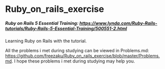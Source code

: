 # Ruby_on_rails_exercise

##### Ruby on Rails 5 Essential Training: https://www.lynda.com/Ruby-Rails-tutorials/Ruby-Rails-5-Essential-Training/500551-2.html

Learning Ruby on Rails with the tutorial.

All the problems i met during studying can be viewed in Problems.md: https://github.com/freezaku/Ruby_on_rails_exercise/blob/master/Problems.md.
I hope these problems i met during studying may help you.

